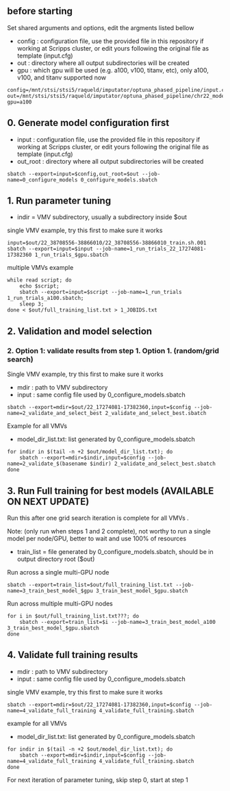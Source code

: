 
## before starting
Set shared arguments and options, edit the argments listed bellow

- config : configuration file, use the provided file in this repository if working at Scripps cluster, or edit yours following the original file as template (input.cfg)
- out : directory where all output subdirectories will be created
- gpu : which gpu will be used (e.g. a100, v100, titanv, etc), only a100, v100, and titanv supported now

```
config=/mnt/stsi/stsi5/raqueld/imputator/optuna_phased_pipeline/input.cfg
out=/mnt/stsi/stsi5/raqueld/imputator/optuna_phased_pipeline/chr22_models
gpu=a100
```

## 0. Generate model configuration first

- input : configuration file, use the provided file in this repository if working at Scripps cluster, or edit yours following the original file as template (input.cfg)
- out_root : directory where all output subdirectories will be created

```
sbatch --export=input=$config,out_root=$out --job-name=0_configure_models 0_configure_models.sbatch
```

## 1. Run parameter tuning

- indir = VMV subdirectory, usually a subdirectory inside $out

single VMV example, try this first to make sure it works

```
input=$out/22_38708556-38866010/22_38708556-38866010_train.sh.001
sbatch --export=input=$input --job-name=1_run_trials_22_17274081-17382360 1_run_trials_$gpu.sbatch
```

multiple VMVs example
```
while read script; do 
    echo $script; 
    sbatch --export=input=$script --job-name=1_run_trials 1_run_trials_a100.sbatch; 
    sleep 3; 
done < $out/full_training_list.txt > 1_JOBIDS.txt
```

## 2. Validation and model selection

### 2. Option 1: validate results from step 1. Option 1. (random/grid search)

Single VMV example, try this first to make sure it works

- mdir : path to VMV subdirectory
- input : same config file used by 0_configure_models.sbatch

```
sbatch --export=mdir=$out/22_17274081-17382360,input=$config --job-name=2_validate_and_select_best 2_validate_and_select_best.sbatch
```

Example for all VMVs

- model_dir_list.txt: list generated by 0_configure_models.sbatch

```
for indir in $(tail -n +2 $out/model_dir_list.txt); do
    sbatch --export=mdir=$indir,input=$config --job-name=2_validate_$(basename $indir) 2_validate_and_select_best.sbatch
done
```




## 3. Run Full training for best models (AVAILABLE ON NEXT UPDATE)

Run this after one grid search iteration is complete for all VMVs .

Note: (only run when steps 1 and 2 complete), not worthy to run a single model per node/GPU, better to wait and use 100% of resources 

- train_list = file generated by 0_configure_models.sbatch, should be in output directory root ($out)

Run across a single multi-GPU node

```
sbatch --export=train_list=$out/full_training_list.txt --job-name=3_train_best_model_$gpu 3_train_best_model_$gpu.sbatch
```

Run across multiple multi-GPU nodes

```
for i in $out/full_training_list.txt???; do
    sbatch --export=train_list=$i --job-name=3_train_best_model_a100 3_train_best_model_$gpu.sbatch
done
```
## 4. Validate full training results

- mdir : path to VMV subdirectory
- input : same config file used by 0_configure_models.sbatch

single VMV example, try this first to make sure it works

```
sbatch --export=mdir=$out/22_17274081-17382360,input=$config --job-name=4_validate_full_training 4_validate_full_training.sbatch
```

example for all VMVs

- model_dir_list.txt: list generated by 0_configure_models.sbatch
```
for indir in $(tail -n +2 $out/model_dir_list.txt); do
    sbatch --export=mdir=$indir,input=$config --job-name=4_validate_full_training 4_validate_full_training.sbatch
done
```
For next iteration of parameter tuning, skip step 0, start at step 1
